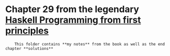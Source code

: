# Chapter 29 from the legendary [Haskell Programming from first principles](https://haskellbook.com/) 
        
        This folder contains **my notes** from the book as well as the end chapter **solutions**
